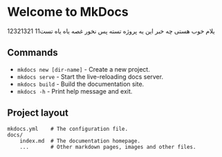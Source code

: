 # Welcome to MkDocs

یلام خوب هستی چه خبر این یه پروژه تسته پس نخور غصه
یاه یاه
تست11
12321321
## Commands

* `mkdocs new [dir-name]` - Create a new project.
* `mkdocs serve` - Start the live-reloading docs server.
* `mkdocs build` - Build the documentation site.
* `mkdocs -h` - Print help message and exit.

## Project layout

    mkdocs.yml    # The configuration file.
    docs/
        index.md  # The documentation homepage.
        ...       # Other markdown pages, images and other files.
